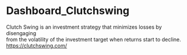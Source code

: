 # Dashboard_Clutchswing
Clutch Swing is an investment strategy that minimizes losses by disengaging</br>
from the volatility of the investment target when returns start to decline.</br>
https://clutchswing.com/
